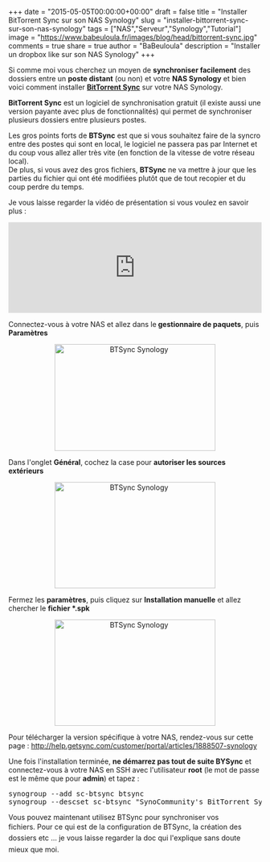 +++
date = "2015-05-05T00:00:00+00:00"
draft = false
title = "Installer BitTorrent Sync sur son NAS Synology"
slug = "installer-bittorrent-sync-sur-son-nas-synology"
tags = ["NAS","Serveur","Synology","Tutorial"]
image = "https://www.babeuloula.fr/images/blog/head/bittorrent-sync.jpg"
comments = true
share = true
author = "BaBeuloula"
description = "Installer un dropbox like sur son NAS Synology"
+++

<p>Si comme moi vous cherchez un moyen de <strong>synchroniser facilement</strong> des dossiers entre un <strong>poste distant</strong> (ou non) et votre <strong>NAS Synology</strong>&nbsp;et bien voici comment installer <a href="https://www.getsync.com/" target="_blank"><strong>BitTorrent Sync</strong></a> sur votre NAS Synology.</p>

<p><!--more--><strong>BitTorrent Sync</strong> est un logiciel de synchronisation gratuit (il existe aussi une version payante avec plus de fonctionnalit&eacute;s) qui permet de synchroniser plusieurs dossiers entre plusieurs postes.</p>

<p>Les gros points forts de <strong>BTSync</strong>&nbsp;est que si vous souhaitez faire de la syncro entre des postes qui sont en local, le logiciel ne passera pas par Internet et du coup vous allez aller tr&egrave;s vite (en fonction de la vitesse de votre r&eacute;seau local).<br />
De plus, si vous avez des gros fichiers, <strong>BTSync</strong> ne va mettre &agrave; jour que les parties du fichier&nbsp;qui ont &eacute;t&eacute; modifi&eacute;es plut&ocirc;t que de tout recopier et du coup perdre du temps.</p>

<p>Je vous laisse regarder la vid&eacute;o de pr&eacute;sentation si vous voulez en savoir plus :</p>

<p><iframe allowfullscreen="" frameborder="0" src="https://www.youtube.com/embed/-T_uV2giecI" style="width:100%;height:auto;min-width:320px;min-height:180px;max-width:1000px;max-height:563"></iframe></p>

<p>Connectez-vous &agrave; votre NAS et allez dans le<strong> gestionnaire de paquets</strong>, puis <strong>Param&egrave;tres</strong></p>

<p style="text-align:center;"><a href="https://www.babeuloula.fr/images/Screen_Shot_2015-02-25_at_9_32_40_AM.png"><img alt="BTSync Synology" src="https://www.babeuloula.fr/images/Screen_Shot_2015-02-25_at_9_32_40_AM.png" style="width: 320px; height: 212px;" /></a></p>

<p>Dans l&#39;onglet <strong>G&eacute;n&eacute;ral</strong>, cochez la case pour <strong>autoriser les sources ext&eacute;rieurs</strong></p>

<p style="text-align:center;"><a href="https://www.babeuloula.fr/images/Screen_Shot_2015-02-25_at_9_35_11_AM.png"><img alt="BTSync Synology" src="https://www.babeuloula.fr/images/Screen_Shot_2015-02-25_at_9_35_11_AM.png" style="width: 320px; height: 211px;" /></a></p>

<p>Fermez les <strong>param&egrave;tres</strong>, puis cliquez sur <strong>Installation manuelle</strong> et allez chercher le <strong>fichier *.spk</strong></p>

<p style="text-align:center;"><a href="https://www.babeuloula.fr/images/Syno_1.png"><img alt="BTSync Synology" src="https://www.babeuloula.fr/images/Syno_1.png" style="width: 320px; height: 211px;" /></a></p>

<p>Pour t&eacute;l&eacute;charger la&nbsp;version sp&eacute;cifique &agrave; votre NAS, rendez-vous sur cette page :&nbsp;<a href="http://help.getsync.com/customer/portal/articles/1888507-synology" target="_blank">http://help.getsync.com/customer/portal/articles/1888507-synology</a></p>

<p>Une fois l&#39;installation termin&eacute;e, <strong>ne d&eacute;marrez&nbsp;pas tout de suite BYSync</strong>&nbsp;et connectez-vous &agrave; votre NAS en SSH avec l&#39;utilisateur <strong>root</strong>&nbsp;(le mot de passe est le m&ecirc;me que pour <strong>admin</strong>) et tapez :&nbsp;</p>

<pre class="brush: shell " data-pbcklang="shell" data-pbcktabsize="4">
synogroup --add sc-btsync btsync
synogroup --descset sc-btsync &quot;SynoCommunity&#39;s BitTorrent Sync group&quot;</pre>

<p>Vous pouvez maintenant utilisez BTSync pour synchroniser vos fichiers.&nbsp;<span style="line-height: 1.6em;">Pour ce qui est de la configuration de BTSync, la cr&eacute;ation des dossiers etc ... je vous laisse regarder la doc qui l&#39;explique sans doute mieux que moi.</span></p>
